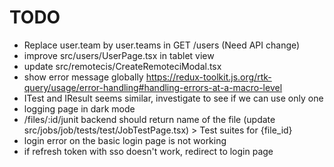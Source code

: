# TODO

- Replace user.team by user.teams in GET /users (Need API change)
- improve src/users/UserPage.tsx in tablet view
- update src/remotecis/CreateRemoteciModal.tsx
- show error message globally https://redux-toolkit.js.org/rtk-query/usage/error-handling#handling-errors-at-a-macro-level
- ITest and IResult seems similar, investigate to see if we can use only one
- logging page in dark mode
- /files/:id/junit backend should return name of the file (update src/jobs/job/tests/test/JobTestPage.tsx) > Test suites for {file_id}
- login error on the basic login page is not working
- if refresh token with sso doesn't work, redirect to login page

